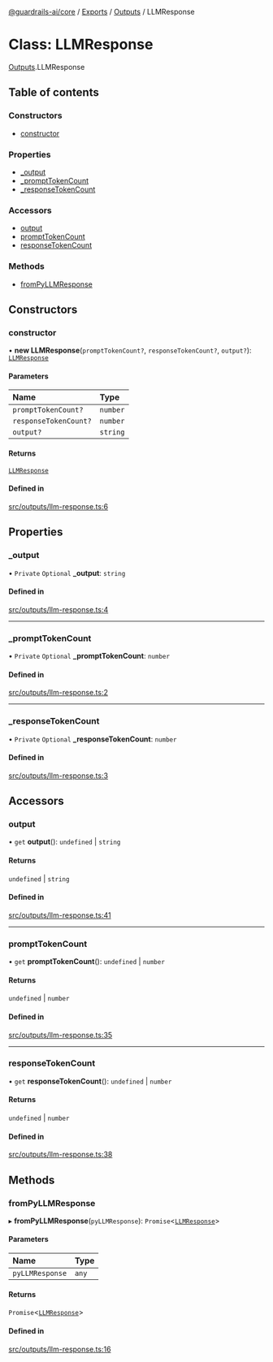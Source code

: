 [@guardrails-ai/core](../README.md) / [Exports](../modules.md) / [Outputs](../modules/Outputs.md) / LLMResponse

# Class: LLMResponse

[Outputs](../modules/Outputs.md).LLMResponse

## Table of contents

### Constructors

- [constructor](Outputs.LLMResponse.md#constructor)

### Properties

- [\_output](Outputs.LLMResponse.md#_output)
- [\_promptTokenCount](Outputs.LLMResponse.md#_prompttokencount)
- [\_responseTokenCount](Outputs.LLMResponse.md#_responsetokencount)

### Accessors

- [output](Outputs.LLMResponse.md#output)
- [promptTokenCount](Outputs.LLMResponse.md#prompttokencount)
- [responseTokenCount](Outputs.LLMResponse.md#responsetokencount)

### Methods

- [fromPyLLMResponse](Outputs.LLMResponse.md#frompyllmresponse)

## Constructors

### constructor

• **new LLMResponse**(`promptTokenCount?`, `responseTokenCount?`, `output?`): [`LLMResponse`](Outputs.LLMResponse.md)

#### Parameters

| Name | Type |
| :------ | :------ |
| `promptTokenCount?` | `number` |
| `responseTokenCount?` | `number` |
| `output?` | `string` |

#### Returns

[`LLMResponse`](Outputs.LLMResponse.md)

#### Defined in

[src/outputs/llm-response.ts:6](https://github.com/guardrails-ai/guardrails-js/blob/d45499d/src/outputs/llm-response.ts#L6)

## Properties

### \_output

• `Private` `Optional` **\_output**: `string`

#### Defined in

[src/outputs/llm-response.ts:4](https://github.com/guardrails-ai/guardrails-js/blob/d45499d/src/outputs/llm-response.ts#L4)

___

### \_promptTokenCount

• `Private` `Optional` **\_promptTokenCount**: `number`

#### Defined in

[src/outputs/llm-response.ts:2](https://github.com/guardrails-ai/guardrails-js/blob/d45499d/src/outputs/llm-response.ts#L2)

___

### \_responseTokenCount

• `Private` `Optional` **\_responseTokenCount**: `number`

#### Defined in

[src/outputs/llm-response.ts:3](https://github.com/guardrails-ai/guardrails-js/blob/d45499d/src/outputs/llm-response.ts#L3)

## Accessors

### output

• `get` **output**(): `undefined` \| `string`

#### Returns

`undefined` \| `string`

#### Defined in

[src/outputs/llm-response.ts:41](https://github.com/guardrails-ai/guardrails-js/blob/d45499d/src/outputs/llm-response.ts#L41)

___

### promptTokenCount

• `get` **promptTokenCount**(): `undefined` \| `number`

#### Returns

`undefined` \| `number`

#### Defined in

[src/outputs/llm-response.ts:35](https://github.com/guardrails-ai/guardrails-js/blob/d45499d/src/outputs/llm-response.ts#L35)

___

### responseTokenCount

• `get` **responseTokenCount**(): `undefined` \| `number`

#### Returns

`undefined` \| `number`

#### Defined in

[src/outputs/llm-response.ts:38](https://github.com/guardrails-ai/guardrails-js/blob/d45499d/src/outputs/llm-response.ts#L38)

## Methods

### fromPyLLMResponse

▸ **fromPyLLMResponse**(`pyLLMResponse`): `Promise`\<[`LLMResponse`](Outputs.LLMResponse.md)\>

#### Parameters

| Name | Type |
| :------ | :------ |
| `pyLLMResponse` | `any` |

#### Returns

`Promise`\<[`LLMResponse`](Outputs.LLMResponse.md)\>

#### Defined in

[src/outputs/llm-response.ts:16](https://github.com/guardrails-ai/guardrails-js/blob/d45499d/src/outputs/llm-response.ts#L16)
